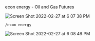 econ energy - Oil and Gas Futures

![Screen Shot 2022-02-27 at 6 07 38 PM](https://user-images.githubusercontent.com/85772166/155912561-59b394b1-cd2a-4972-8ea1-ad883eafa943.png)

```
/econ energy
```

![Screen Shot 2022-02-27 at 6 08 48 PM](https://user-images.githubusercontent.com/85772166/155912671-8d164b3a-f492-499c-80b0-c395ac574056.png)
